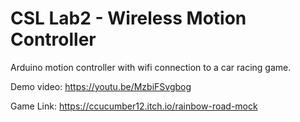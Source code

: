 # CSL Lab2 - Wireless Motion Controller

Arduino motion controller with wifi connection to a car racing game. 

Demo video: https://youtu.be/MzbiFSvgbog

Game Link: https://ccucumber12.itch.io/rainbow-road-mock
